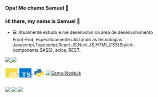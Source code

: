 ### Opa! Me chamo Samuel 👋
### Hi there, my name is Samuel 👋

- 💻 Atualmente estudo e me desenvolvo na área de desenvolvimento Front-End, especificamente utilizando as tecnologias Javascript,Typescript,React.JS,Next.JS,HTML,CSS(Styled-components,SASS), axios, REST.

 
 <div>
  <a href="https://github.com/samuelfsd">
  <img height="180em" src="https://github-readme-stats.vercel.app/api?username=samuelfsd&show_icons=true&theme=github_dark&include_all_commits=true&count_private=true"/>
  <img height="180em" src="https://github-readme-stats.vercel.app/api/top-langs/?username=samuelfsd&layout=compact&langs_count=7&theme=github_dark"/>
</div>
  
<div style="display: inline_block"><br>
  <img align="center" alt="Samu-Js" height="30" width="40" src="https://raw.githubusercontent.com/devicons/devicon/master/icons/javascript/javascript-plain.svg">
  <img align="center" alt="Samu-Ts" height="30" width="40" src="https://raw.githubusercontent.com/devicons/devicon/master/icons/typescript/typescript-plain.svg">
  <img align="center" alt="Samu-Python" height="30" width="40" src="https://raw.githubusercontent.com/devicons/devicon/master/icons/python/python-original.svg">
  <img align="center" alt="Samu-NodeJs" height="30" width="40" src="https://cdn.jsdelivr.net/gh/devicons/devicon/icons/nodejs/nodejs-original.svg" />
</div>
  
  ##
  <div> 
 <a href="https://www.linkedin.com/in/samuel-alves-medeiros-235461217/" target="_blank"><img src="https://img.shields.io/badge/-LinkedIn-%230077B5?style=for-the-badge&logo=linkedin&logoColor=white" target="_blank"></a>
  <a href = "mailto:samuel.estudo778@gmail.com"><img src="https://img.shields.io/badge/-Gmail-%23333?style=for-the-badge&logo=gmail&logoColor=white" target="_blank"></a>
  <a href="https://www.twitch.tv/samu0102" target="_blank"><img src="https://img.shields.io/badge/Twitch-9146FF?style=for-the-badge&logo=twitch&logoColor=white" target="_blank"></a>
